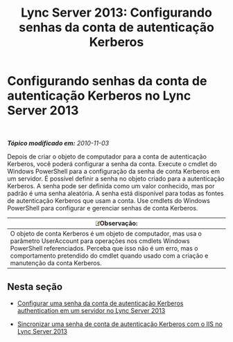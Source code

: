 ﻿---
title: 'Lync Server 2013: Configurando senhas da conta de autenticação Kerberos'
TOCTitle: Configurando senhas da conta de autenticação Kerberos
ms:assetid: b435f88e-4a77-4be7-b7e5-c17484303b74
ms:mtpsurl: https://technet.microsoft.com/pt-br/library/Gg412870(v=OCS.15)
ms:contentKeyID: 49307842
ms.date: 05/19/2016
mtps_version: v=OCS.15
ms.translationtype: HT
---

# Configurando senhas da conta de autenticação Kerberos no Lync Server 2013

 

_**Tópico modificado em:** 2010-11-03_

Depois de criar o objeto de computador para a conta de autenticação Kerberos, você poderá configurar a senha da conta. Execute o cmdlet do Windows PowerShell para a configuração da senha de conta Kerberos em um servidor. É possível definir a senha no objeto criado para a autenticação Kerberos. A senha pode ser definida como um valor conhecido, mas por padrão é uma senha aleatória. A senha está disponível para todas as fontes de autenticação Kerberos que usam a conta. Use cmdlets do Windows PowerShell para configurar e gerenciar senhas de conta Kerberos.

<table>
<thead>
<tr class="header">
<th><img src="images/Gg425756.note(OCS.15).gif" title="note" alt="note" />Observação:</th>
</tr>
</thead>
<tbody>
<tr class="odd">
<td>O objeto de conta Kerberos é um objeto de computador, mas usa o parâmetro UserAccount para operações nos cmdlets Windows PowerShell referenciados. Perceba que isso não é um erro, mas o comportamento pretendido do cmdlet quando usado com a criação e manutenção da conta Kerberos.</td>
</tr>
</tbody>
</table>


## Nesta seção

  - [Configurar uma senha da conta de autenticação Kerberos authentication em um servidor no Lync Server 2013](lync-server-2013-set-a-kerberos-authentication-account-password-on-a-server.md)

  - [Sincronizar uma senha de conta de autenticação Kerberos com o IIS no Lync Server 2013](lync-server-2013-synchronize-a-kerberos-authentication-account-password-to-iis.md)

